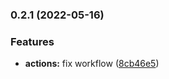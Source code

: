### 0.2.1 (2022-05-16)


### Features

* **actions:** fix workflow ([8cb46e5](https://github.com/ulbrich-media/clubcms/commit/8cb46e55cb5bd0c7ff77071d8ec48072669cd8ad))

